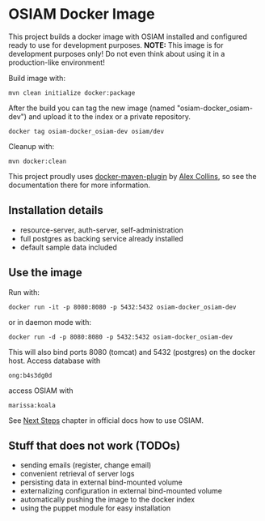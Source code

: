 OSIAM Docker Image
==================

This project builds a docker image with OSIAM installed and configured ready to 
use for development purposes. **NOTE:** This image is for development purposes only! Do not even think about using it in a production-like environment!

Build image with:

    mvn clean initialize docker:package

After the build you can tag the new image (named "osiam-docker_osiam-dev") and upload it to the index or a private repository.

    docker tag osiam-docker_osiam-dev osiam/dev

Cleanup with:

    mvn docker:clean
    
This project proudly uses [docker-maven-plugin](https://github.com/alexec/docker-maven-plugin) by [Alex Collins](https://github.com/alexec), so see the documentation there for more information.

Installation details
--------------------

* resource-server, auth-server, self-administration
* full postgres as backing service already installed
* default sample data included

Use the image
--------------

Run with:
    
    docker run -it -p 8080:8080 -p 5432:5432 osiam-docker_osiam-dev

or in daemon mode with:

    docker run -d -p 8080:8080 -p 5432:5432 osiam-docker_osiam-dev

This will also bind ports 8080 (tomcat) and 5432 (postgres) on the docker host. Access database with

    ong:b4s3dg0d
    
access OSIAM with

    marissa:koala

See [Next Steps](https://github.com/osiam/server/wiki/detailed_reference_installation#next-steps) chapter in official docs how to use OSIAM.

Stuff that does not work (TODOs)
--------------------------------

* sending emails (register, change email)
* convenient retrieval of server logs
* persisting data in external bind-mounted volume
* externalizing configuration in external bind-mounted volume
* automatically pushing the image to the docker index 
* using the puppet module for easy installation
